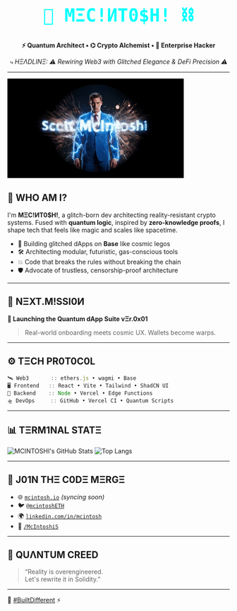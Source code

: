 <div align="center">

<h1><code><span style="font-family:monospace; font-size: 2.5rem; animation: glitch 1s infinite; color: #0ff;">🧠 MΞC!ИT0$H! ⛓️</span></code></h1>

<p><strong>⚡ Quantum Architect • ⌬ Crypto Alchemist • 💾 Enterprise Hacker</strong></p>
<p><em>⤷ HΞΛDLINΞ: ⚠️ Rewiring Web3 with Glitched Elegance & DeFi Precision ⚠️</em></p>

</div>

---

![Quantum Banner](https://github.com/McIntoshiS/McIntoshiS/blob/73defd3fa5aa18a9a9da954582c7136fd2f9455e/intro.gif)

## 🧬 WHO AM I?

I'm <strong>MΞC!ИT0$H!</strong>, a glitch-born dev architecting reality-resistant crypto systems. Fused with <strong>quantum logic</strong>, inspired by <strong>zero-knowledge proofs</strong>, I shape tech that feels like magic and scales like spacetime.

- 🧠 Building glitched dApps on <strong>Base</strong> like cosmic legos  
- 🛠️ Architecting modular, futuristic, gas-conscious tools  
- 💥 Code that breaks the rules without breaking the chain  
- 🛡️ Advocate of trustless, censorship-proof architecture

---

## 🔭 NΞXT.M!SSI0И

<strong>🧪 Launching the Quantum dApp Suite vΞr.0x01</strong>  
> Real-world onboarding meets cosmic UX. Wallets become warps. 

---

## ⚙️ TΞCH PR0T0C0L

```ts
🛰 Web3       :: ethers.js • wagmi • Base
🖥️ Frontend   :: React • Vite • Tailwind • ShadCN UI
💾 Backend    :: Node • Vercel • Edge Functions
🛸 DevOps     :: GitHub • Vercel CI • Quantum Scripts
```

---

## 📊 TΞRM1NAL STATΞ

![MCINTOSHI's GitHub Stats](https://github-readme-stats.vercel.app/api?username=McIntoshiS&show_icons=true&theme=tokyonight)
![Top Langs](https://github-readme-stats.vercel.app/api/top-langs/?username=McIntoshiS&layout=compact&theme=tokyonight)

---

## 🔌 J01N THΞ C0DΞ MΞRGΞ

- 🌐 [`mcintosh.io`](https://mcintosh.io) *(syncing soon)*
- 🐦 [`@mcintoshETH`](https://twitter.com/mcintoshETH)
- 🌍 [`linkedin.com/in/mcintosh`](https://linkedin.com/in/mcintosh)
- 🧪 [`/McIntoshiS`](https://github.com/McIntoshiS)

---

## 🧠 QUΛNTUM CREED

> “Reality is overengineered.  
> Let's rewrite it in Solidity.”

---

🧬 [#BuiltDifferent](https://github.com/McIntoshiS) ⚡

